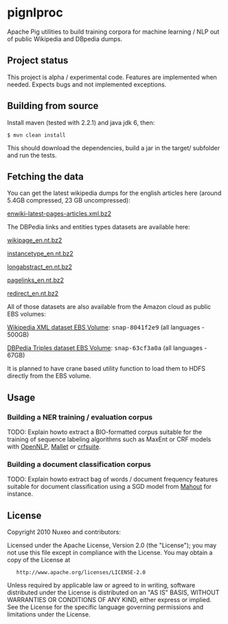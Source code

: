 # pignlproc

Apache Pig utilities to build training corpora for machine learning /
NLP out of public Wikipedia and DBpedia dumps.

## Project status

This project is alpha / experimental code. Features are implemented when needed.
Expects bugs and not implemented exceptions.


## Building from source

Install maven (tested with 2.2.1) and java jdk 6, then:

    $ mvn clean install

This should download the dependencies, build a jar in the target/
subfolder and run the tests.

## Fetching the data

You can get the latest wikipedia dumps for the english articles here (around
5.4GB compressed, 23 GB uncompressed):

  [enwiki-latest-pages-articles.xml.bz2](http://download.wikimedia.org/enwiki/latest/enwiki-latest-pages-articles.xml.bz2)

The DBPedia links and entities types datasets are available here:

  [wikipage_en.nt.bz2](http://downloads.dbpedia.org/3.5.1/en/wikipage_en.nt.bz2)

  [instancetype_en.nt.bz2](http://downloads.dbpedia.org/3.5.1/en/instancetype_en.nt.bz2)

  [longabstract_en.nt.bz2](http://downloads.dbpedia.org/3.5.1/en/longabstract_en.nt.bz2)

  [pagelinks_en.nt.bz2](http://downloads.dbpedia.org/3.5.1/en/pagelinks_.nt.bz2)

  [redirect_en.nt.bz2](http://downloads.dbpedia.org/3.5.1/en/redirect_en.nt.bz2)

All of those datasets are also available from the Amazon cloud as public EBS
volumes:

  [Wikipedia XML dataset EBS Volume](http://developer.amazonwebservices.com/connect/entry.jspa?externalID=2506): <tt>snap-8041f2e9</tt> (all languages - 500GB)

  [DBPedia Triples dataset EBS Volume](http://developer.amazonwebservices.com/connect/entry.jspa?externalID=2319): <tt>snap-63cf3a0a</tt> (all languages - 67GB)

It is planned to have crane based utility function to load them to HDFS
directly from the EBS volume.

## Usage

### Building a NER training / evaluation corpus

TODO: Explain howto extract a BIO-formatted corpus suitable for the
training of sequence labeling algorithms such as MaxEnt or CRF
models with [OpenNLP](http://incubator.apache.org/opennlp),
[Mallet](http://mallet.cs.umass.edu/) or
[crfsuite](http://www.chokkan.org/software/crfsuite/).

### Building a document classification corpus

TODO: Explain howto extract bag of words / document frequency features suitable
for document classification using a SGD model from
[Mahout](http://mahout.apache.org) for instance.

## License

Copyright 2010 Nuxeo and contributors:

   Licensed under the Apache License, Version 2.0 (the "License");
   you may not use this file except in compliance with the License.
   You may obtain a copy of the License at

       http://www.apache.org/licenses/LICENSE-2.0

   Unless required by applicable law or agreed to in writing, software
   distributed under the License is distributed on an "AS IS" BASIS,
   WITHOUT WARRANTIES OR CONDITIONS OF ANY KIND, either express or implied.
   See the License for the specific language governing permissions and
   limitations under the License.

